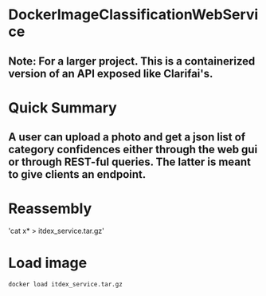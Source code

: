# DockerImageClassificationWebService

## Note: For a larger project. This is a containerized version of an API exposed like Clarifai's. 

# Quick Summary
## A user can upload a photo and get a json list of category confidences either through the web gui or through REST-ful queries. The latter is meant to give clients an endpoint.

# Reassembly
'cat x* > itdex_service.tar.gz'

# Load image
`docker load itdex_service.tar.gz`
